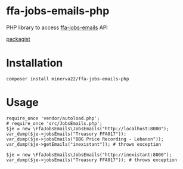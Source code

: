 # ffa-jobs-emails-php
PHP library to access [ffa-jobs-emails](https://github.com/minerva22/ffa-jobs-emails) API

[packagist](https://packagist.org/packages/minerva22/ffa-jobs-emails)

# Installation
`composer install minerva22/ffa-jobs-emails-php`

# Usage
```
require_once 'vendor/autoload.php';
# require_once 'src/JobsEmails.php';
$je = new \FfaJobsEmails\JobsEmails("http://localhost:8000");
var_dump($je->jobsEmails("Treasury FFA017"));
var_dump($je->jobsEmails("BBG Price Recording - Lebanon"));
var_dump($je->getEmails("inexistant")); # throws exception

$je = new \FfaJobsEmails\JobsEmails("http://inexistant:8000");
var_dump($je->jobsEmails("Treasury FFA017")); # throws exception

```


